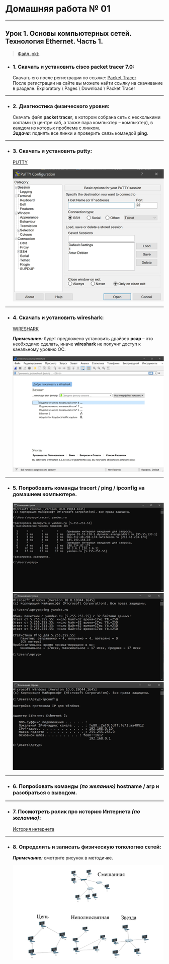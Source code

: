 # Домашняя работа № 01
-------------------------------
## Урок 1. Основы компьютерных сетей. Технология Ethernet. Часть 1.

> [Файл .pkt:](SmirnovAV_lesson_01.pkt)

- ### 1. Скачать и установить cisco packet tracer 7.0:

    Скачать его после регистрации по ссылке:
    [Packet Tracer](https://www.netacad.com/ru/about-networking-academy/packet-tracer/ "netacad.com")</br>
    После регистрации на сайте вы можете найти ссылку на скачивание в разделе.
    Exploratory \ Pages \ Download \ Packet Tracer
-------------------------------
- ### 2. Диагностика физического уровня:

    Скачать файл **packet tracer**, в котором собрана сеть с несколькими хостами (в центре хаб, а также пара компьютер – компьютер), в каждом из которых проблема с линком.</br> ***Задача:*** поднять все линки и проверить связь командой **ping**.
-------------------------------
- ### 3. Скачать и установить putty:

    [PUTTY](http://www.putty.org/ "понадобится в дальшнейшем")
    
    ![Screenshot](Screenshot_1.jpg "putty")

-------------------------------
- ### 4. Скачать и установить wireshark:

    [WIRESHARK](https://www.wireshark.org/download.html "wireshark")
    
    ***Примечание:*** будет предложено установить драйвер **pcap** – это необходимо сделать, иначе **wireshark** не получит доступ к канальному уровню ОС.
    
    ![Screenshot](Screenshot_2.jpg "wireshark")
    
-------------------------------
- ### 5. Попробовать команды **tracert / ping / ipconfig** на домашнем компьютере.

    ![Screenshot](Screenshot_3.jpg "tracert")</br>
    ![Screenshot](Screenshot_4.jpg "ping")</br>
    ![Screenshot](Screenshot_5.jpg "ipconfig")</br>

-------------------------------
- ### 6. Попробовать команды *(по желанию)* **hostname / arp** и разобраться с выводом.

-------------------------------
- ### 7. Посмотреть ролик про историю Интернета *(по желанию)*:

    [История интернета](https://www.youtube.com/watch?v=MbMAPoga8tE "Youtube")

-------------------------------
- ### 8. Определить и записать физическую топологию сетей:

    ***Примечание:*** смотрите рисунок в методичке.

    ![Screenshot](Screenshot_6.jpg "Топология сетей")</br>
